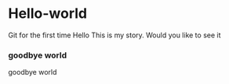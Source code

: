 # Hello-world
Git for the first time
Hello This is my story. Would you like to see it

### goodbye world
goodbye world
